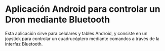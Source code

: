  # Aplicación Android para controlar un Dron mediante Bluetooth
 
 Esta aplicación sirve para celulares y tables Android, y consiste en un joystick para controlar un cuadrucóptero mediante comandos a través de la interfaz Bluetooth.
